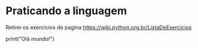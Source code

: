 # Praticando a linguagem

Retirei os exercícios de pagina https://wiki.python.org.br/ListaDeExercicios

print("Olá mundo!")

